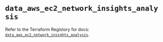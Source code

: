 # `data_aws_ec2_network_insights_analysis`

Refer to the Terraform Registory for docs: [`data_aws_ec2_network_insights_analysis`](https://registry.terraform.io/providers/hashicorp/aws/5.10.0/docs/data-sources/ec2_network_insights_analysis).
